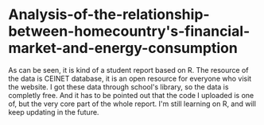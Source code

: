 # Analysis-of-the-relationship-between-homecountry's-financial-market-and-energy-consumption
As can be seen, it is kind of a student report based on R.
The resource of the data is CEINET database, it is an open resource for everyone who visit the website. 
I got these data through school's library, so the data is completly free.
And it has to be pointed out that the code I uploaded is one of, but the very core part of the whole report.
I'm still learning on R, and will keep updating in the future.
